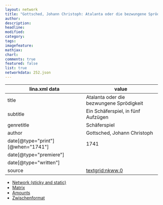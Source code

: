 ```yaml
---
layout: network
title: "Gottsched, Johann Christoph: Atalanta oder die bezwungene Sprödigkeit (1741)"
author:
description:
headline:
modified:
category:
tags:
imagefeature: 
mathjax: 
chart: 
comments: true
featured: false
list: true
networkdata: 252.json
---
```

lina.xml data  | value
------------- | -------------
title|Atalanta oder die bezwungene Sprödigkeit
subtitle|Ein Schäferspiel, in fünf Aufzügen
genretitle|Schäferspiel
author|Gottsched, Johann Christoph
date[@type="print"][@when="1741"]|1741
date[@type="premiere"]|
date[@type="written"]|
source|[textgrid:nkww.0](https://textgridlab.org/1.0/tgcrud-public/rest/textgrid:nkww.0/data)



* [Network (sticky and static)](/network252)
* [Matrix](/matrix252)
* [Amounts](/amount252)
* [Zwischenformat](/lina252 )
